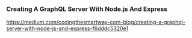 ### Creating A GraphQL Server With Node.js And Express

https://medium.com/codingthesmartway-com-blog/creating-a-graphql-server-with-node-js-and-express-f6dddc5320e1

